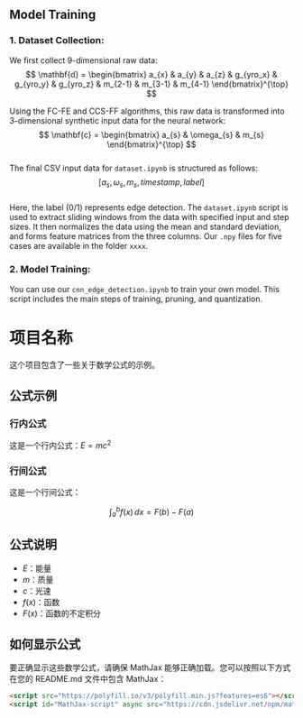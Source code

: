 ## Model Training
### 1. Dataset Collection:
We first collect 9-dimensional raw data:  
$$
\mathbf{d} = \begin{bmatrix}
a_{x} & a_{y} & a_{z} & g_{yro_x} & g_{yro_y} & g_{yro_z} & m_{2-1} & m_{3-1} & m_{4-1}
\end{bmatrix}^{\top}
$$  
<!-- 这里加上的FC-FE and CCS-FF ?-->
Using the FC-FE and CCS-FF algorithms, this raw data is transformed into 3-dimensional synthetic input data for the neural network:  
$$
\mathbf{c} = \begin{bmatrix}
a_{s} & \omega_{s} & m_{s}
\end{bmatrix}^{\top}
$$  
The final CSV input data for `dataset.ipynb` is structured as follows:  
$$[a_{s}, \omega_{s}, m_{s}, timestamp, label]$$  
Here, the label (0/1) represents edge detection. The `dataset.ipynb` script is used to extract sliding windows from the data with specified input and step sizes. It then normalizes the data using the mean and standard deviation, and forms feature matrices from the three columns. Our `.npy` files for five cases are available in the folder `xxxx`.

### 2. Model Training:
You can use our `cnn_edge_detection.ipynb` to train your own model. This script includes the main steps of training, pruning, and quantization. 

# 项目名称

这个项目包含了一些关于数学公式的示例。

## 公式示例

### 行内公式

这是一个行内公式：$E=mc^2$

### 行间公式

这是一个行间公式：

$$
\int_{a}^{b} f(x) \, dx = F(b) - F(a)
$$

## 公式说明

- $E$：能量
- $m$：质量
- $c$：光速
- $f(x)$：函数
- $F(x)$：函数的不定积分

## 如何显示公式

要正确显示这些数学公式，请确保 MathJax 能够正确加载。您可以按照以下方式在您的 README.md 文件中包含 MathJax：

```html
<script src="https://polyfill.io/v3/polyfill.min.js?features=es6"></script>
<script id="MathJax-script" async src="https://cdn.jsdelivr.net/npm/mathjax@3/es5/tex-mml-chtml.js"></script>
